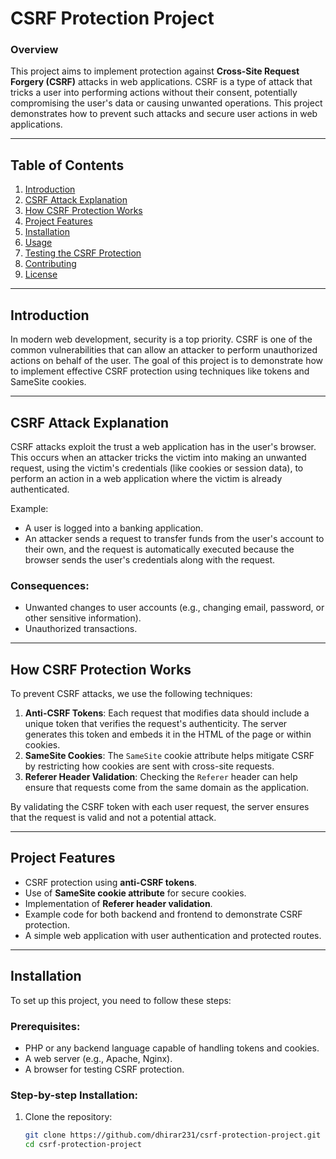 # CSRF Protection Project

### Overview

This project aims to implement protection against **Cross-Site Request Forgery (CSRF)** attacks in web applications. CSRF is a type of attack that tricks a user into performing actions without their consent, potentially compromising the user's data or causing unwanted operations. This project demonstrates how to prevent such attacks and secure user actions in web applications.

---

## Table of Contents

1. [Introduction](#introduction)
2. [CSRF Attack Explanation](#csrf-attack-explanation)
3. [How CSRF Protection Works](#how-csrf-protection-works)
4. [Project Features](#project-features)
5. [Installation](#installation)
6. [Usage](#usage)
7. [Testing the CSRF Protection](#testing-the-csrf-protection)
8. [Contributing](#contributing)
9. [License](#license)

---

## Introduction

In modern web development, security is a top priority. CSRF is one of the common vulnerabilities that can allow an attacker to perform unauthorized actions on behalf of the user. The goal of this project is to demonstrate how to implement effective CSRF protection using techniques like tokens and SameSite cookies.

---

## CSRF Attack Explanation

CSRF attacks exploit the trust a web application has in the user's browser. This occurs when an attacker tricks the victim into making an unwanted request, using the victim's credentials (like cookies or session data), to perform an action in a web application where the victim is already authenticated.

Example:

-   A user is logged into a banking application.
-   An attacker sends a request to transfer funds from the user's account to their own, and the request is automatically executed because the browser sends the user's credentials along with the request.

### Consequences:

-   Unwanted changes to user accounts (e.g., changing email, password, or other sensitive information).
-   Unauthorized transactions.

---

## How CSRF Protection Works

To prevent CSRF attacks, we use the following techniques:

1. **Anti-CSRF Tokens**: Each request that modifies data should include a unique token that verifies the request's authenticity. The server generates this token and embeds it in the HTML of the page or within cookies.
2. **SameSite Cookies**: The `SameSite` cookie attribute helps mitigate CSRF by restricting how cookies are sent with cross-site requests.
3. **Referer Header Validation**: Checking the `Referer` header can help ensure that requests come from the same domain as the application.

By validating the CSRF token with each user request, the server ensures that the request is valid and not a potential attack.

---

## Project Features

-   CSRF protection using **anti-CSRF tokens**.
-   Use of **SameSite cookie attribute** for secure cookies.
-   Implementation of **Referer header validation**.
-   Example code for both backend and frontend to demonstrate CSRF protection.
-   A simple web application with user authentication and protected routes.

---

## Installation

To set up this project, you need to follow these steps:

### Prerequisites:

-   PHP or any backend language capable of handling tokens and cookies.
-   A web server (e.g., Apache, Nginx).
-   A browser for testing CSRF protection.

### Step-by-step Installation:

1. Clone the repository:
    ```bash
    git clone https://github.com/dhirar231/csrf-protection-project.git
    cd csrf-protection-project
    ```
